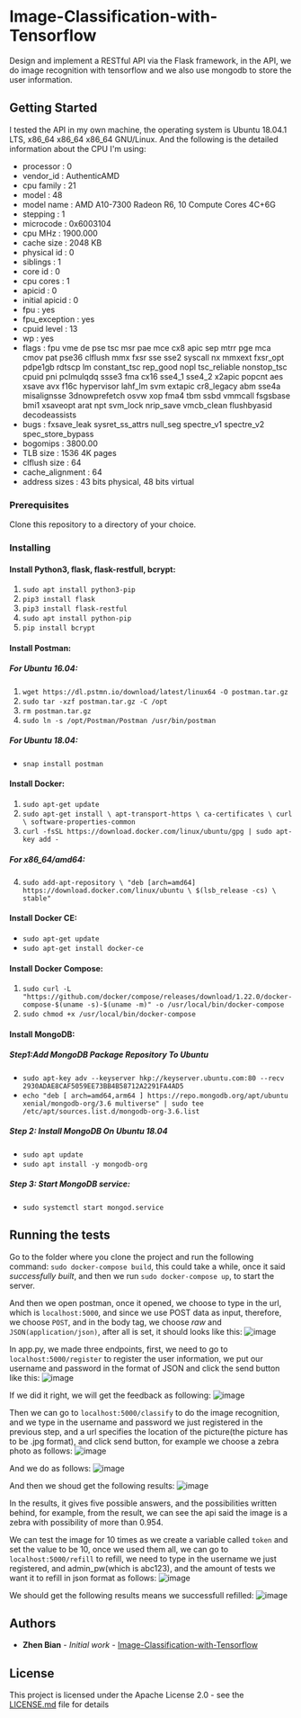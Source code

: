 # Image-Classification-with-Tensorflow

Design and implement a RESTful API via the Flask framework, in the API, we do image recognition with tensorflow and we also use mongodb to store the user information.

## Getting Started

I tested the API in my own machine, the operating system is Ubuntu 18.04.1 LTS, x86_64 x86_64 x86_64 GNU/Linux. And the following is the detailed information about the CPU I'm using:

- processor	: 0
- vendor_id	: AuthenticAMD
- cpu family	: 21
- model		: 48
- model name	: AMD A10-7300 Radeon R6, 10 Compute Cores 4C+6G
- stepping	: 1
- microcode	: 0x6003104
- cpu MHz		: 1900.000
- cache size	: 2048 KB
- physical id	: 0
- siblings	: 1
- core id		: 0
- cpu cores	: 1
- apicid		: 0
- initial apicid	: 0
- fpu		: yes
- fpu_exception	: yes
- cpuid level	: 13
- wp		: yes
- flags		: fpu vme de pse tsc msr pae mce cx8 apic sep mtrr pge mca cmov pat pse36 clflush mmx fxsr sse sse2 syscall nx mmxext fxsr_opt pdpe1gb rdtscp lm constant_tsc rep_good nopl tsc_reliable nonstop_tsc cpuid pni pclmulqdq ssse3 fma cx16 sse4_1 sse4_2 x2apic popcnt aes xsave avx f16c hypervisor lahf_lm svm extapic cr8_legacy abm sse4a misalignsse 3dnowprefetch osvw xop fma4 tbm ssbd vmmcall fsgsbase bmi1 xsaveopt arat npt svm_lock nrip_save vmcb_clean flushbyasid decodeassists
- bugs		: fxsave_leak sysret_ss_attrs null_seg spectre_v1 spectre_v2 spec_store_bypass
- bogomips	: 3800.00
- TLB size	: 1536 4K pages
- clflush size	: 64
- cache_alignment	: 64
- address sizes	: 43 bits physical, 48 bits virtual

### Prerequisites

Clone this repository to a directory of your choice.

### Installing

#### Install Python3, flask, flask-restfull, bcrypt:

1. `sudo apt install python3-pip`
2. `pip3 install flask`
3. `pip3 install flask-restful`
4. `sudo apt install python-pip`
5. `pip install bcrypt`

#### Install Postman:
##### For Ubuntu 16.04:
1. `wget https://dl.pstmn.io/download/latest/linux64 -O postman.tar.gz`
2. `sudo tar -xzf postman.tar.gz -C /opt`
3. `rm postman.tar.gz`
4. `sudo ln -s /opt/Postman/Postman /usr/bin/postman`
##### For Ubuntu 18.04:
-  `snap install postman`
#### Install Docker:
1. `sudo apt-get update`
2. `sudo apt-get install \
    apt-transport-https \
    ca-certificates \
    curl \
    software-properties-common`
3. `curl -fsSL https://download.docker.com/linux/ubuntu/gpg | sudo apt-key add -`
##### For x86_64/amd64:
4. `sudo add-apt-repository \
   "deb [arch=amd64] https://download.docker.com/linux/ubuntu \
   $(lsb_release -cs) \
   stable"`
#### Install Docker CE:
- `sudo apt-get update`
- `sudo apt-get install docker-ce`
#### Install Docker Compose:
1. `sudo curl -L "https://github.com/docker/compose/releases/download/1.22.0/docker-compose-$(uname -s)-$(uname -m)" -o /usr/local/bin/docker-compose`
2. `sudo chmod +x /usr/local/bin/docker-compose`
#### Install MongoDB:
##### Step1:Add MongoDB Package Repository To Ubuntu
- `sudo apt-key adv --keyserver hkp://keyserver.ubuntu.com:80 --recv 2930ADAE8CAF5059EE73BB4B58712A2291FA4AD5`
- `echo "deb [ arch=amd64,arm64 ] https://repo.mongodb.org/apt/ubuntu xenial/mongodb-org/3.6 multiverse" | sudo tee /etc/apt/sources.list.d/mongodb-org-3.6.list`
##### Step 2: Install MongoDB On Ubuntu 18.04
- `sudo apt update`
- `sudo apt install -y mongodb-org`
##### Step 3: Start MongoDB service:
- `sudo systemctl start mongod.service`
## Running the tests

Go to the folder where you clone the project and run the following command:
`sudo docker-compose build`, this could take a while, once it said 
*successfully built*, and then we run `sudo docker-compose up`, to start the server.

And then we open postman, once it opened, we choose to type in the url, which is `localhost:5000`, and since we use POST data as input, therefore, we choose `POST`, and in the body tag, we choose *raw* and `JSON(application/json)`, after all is set, it should looks like this:
![image](https://github.com/zbian002/Image-Classification-with-Tensorflow/blob/master/images/1.png)

In app.py, we made three endpoints, first, we need to go to `localhost:5000/register` to register the user information, we put our username and password in the format of JSON and click the send button like this:
![image](https://github.com/zbian002/Image-Classification-with-Tensorflow/blob/master/images/2.png)

If we did it right, we will get the feedback as following:
![image](https://github.com/zbian002/Image-Classification-with-Tensorflow/blob/master/images/3.png)

Then we can go to `localhost:5000/classify` to do the image recognition, and we type in the username and password we just registered in the previous step, and a url specifies the location of the picture(the picture has to be .jpg format), and click send button, for example we choose a zebra photo as follows:
![image](https://github.com/zbian002/Image-Classification-with-Tensorflow/blob/master/images/hero_zebra_animals.jpg)

And we do as follows:
![image](https://github.com/zbian002/Image-Classification-with-Tensorflow/blob/master/images/4.png)

And then we shoud get the following results:
![image](https://github.com/zbian002/Image-Classification-with-Tensorflow/blob/master/images/5.png)

In the results, it gives five possible answers, and the possibilities written behind, for example, from the result, we can see the api said the image is a zebra with possibility of more than 0.954.

We can test the image for 10 times as we create a variable called `token` and set the value to be 10, once we used them all, we can go to `localhost:5000/refill` to refill, we need to type in the username we just registered, and admin_pw(which is abc123), and the amount of tests we want it to refill in json format as follows:
![image](https://github.com/zbian002/Image-Classification-with-Tensorflow/blob/master/images/6.png)

We should get the following results means we successfull refilled:
![image](https://github.com/zbian002/Image-Classification-with-Tensorflow/blob/master/images/7.png)

## Authors

* **Zhen Bian** - *Initial work* - [Image-Classification-with-Tensorflow](https://github.com/zbian002/Image-Classification-with-Tensorflow)

## License

This project is licensed under the Apache License 2.0 - see the [LICENSE.md](LICENSE.md) file for details

